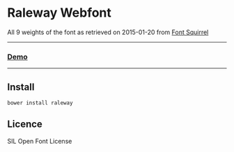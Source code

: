 Raleway Webfont
===============

All 9 weights of the font as retrieved on 2015-01-20 from [Font Squirrel](http://www.fontsquirrel.com/fonts/Raleway)

***
### [Demo](http://softwaymedical.github.io/raleway/)
***

Install
-------
```
bower install raleway
```

Licence
-------
SIL Open Font License
